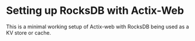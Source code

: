 # Setting up RocksDB with Actix-Web
This is a minimal working setup of Actix-web with RocksDB being used as a KV store or cache.
